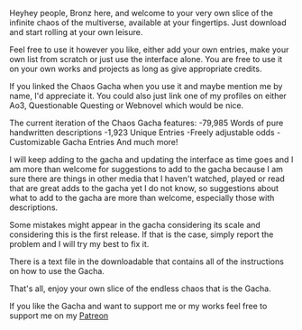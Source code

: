 Heyhey people, Bronz here, and welcome to your very own slice of the infinite chaos of the multiverse, available at your fingertips. Just download and start rolling at your own leisure.

Feel free to use it however you like, either add your own entries, make your own list from scratch or just use the interface alone. You are free to use it on your own works and projects as long as give appropriate credits.

If you linked the Chaos Gacha when you use it and maybe mention me by name, I'd appreciate it. You could also just link one of my profiles on either Ao3, Questionable Questing or Webnovel which would be nice.

The current iteration of the Chaos Gacha features:
-79,985 Words of pure handwritten descriptions
-1,923 Unique Entries
-Freely adjustable odds
-Customizable Gacha Entries
And much more!

I will keep adding to the gacha and updating the interface as time goes and I am more than welcome for suggestions to add to the gacha because I am sure there are things in other media that I haven't watched, played or read that are great adds to the gacha yet I do not know, so suggestions about what to add to the gacha are more than welcome, especially those with descriptions.

Some mistakes might appear in the gacha considering its scale and considering this is the first release. If that is the case, simply report the problem and I will try my best to fix it.

There is a text file in the downloadable that contains all of the instructions on how to use the Gacha. 

That's all, enjoy your own slice of the endless chaos that is the Gacha.

If you like the Gacha and want to support me or my works feel free to support me on my [Patreon](patreon.com/BronzDeck)
